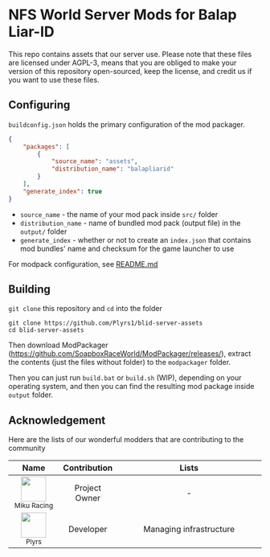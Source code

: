 # NFS World Server Mods for Balap Liar-ID

This repo contains assets that our server use.
Please note that these files are licensed under AGPL-3, means that you are obliged to make your version of this repository open-sourced, keep the license, and credit us if you want to use these files.

## Configuring
`buildconfig.json` holds the primary configuration of the mod packager.
```json
{
    "packages": [
        {
            "source_name": "assets",
            "distribution_name": "balapliarid"
        }
    ],
    "generate_index": true
}
```
- `source_name` - the name of your mod pack inside `src/` folder
- `distribution_name` - name of bundled mod pack (output file) in the `output/` folder
- `generate_index` - whether or not to create an `index.json` that contains mod bundles' name and checksum for the game launcher to use

For modpack configuration, see [README.md](src/README.md)

## Building

`git clone` this repository and `cd` into the folder
```
git clone https://github.com/Plyrs1/blid-server-assets
cd blid-server-assets
```

Then download ModPackager (https://github.com/SoapboxRaceWorld/ModPackager/releases/), extract the contents (just the files without folder) to the `modpackager` folder.

Then you can just run `build.bat` or `build.sh` (WIP), depending on your operating system, and then you can find the resulting mod package inside `output` folder.

## Acknowledgement

Here are the lists of our wonderful modders that are contributing to the community

<table width="100%">
    <thead>
        <tr>
            <th style="text-align: center" width="20%">Name</th>
            <th style="text-align: center" width="20%">Contribution</th>
            <th style="text-align: center">Lists</th>
        </tr>
    </thead>
    <tbody>
        <tr>
            <td align="center"><img src="https://cdn.discordapp.com/avatars/295511574263889921/a_003aeee6ee68800cda235f6e2c8e8e7c.gif?size=4096" width="50" height="50" /><br /><sub>Miku Racing</sub></td>
            <td align="center">Project Owner</td>
            <td align="center">-</td>
        </tr>
        <tr>
            <td align="center"><img src="https://discordav.deno.dev/210098396113928192" width="50" height="50" /><br /><sub>Plyrs</sub></td>
            <td align="center">Developer</td>
            <td align="center">Managing infrastructure</td>
        </tr>
    </tbody>
</table>
